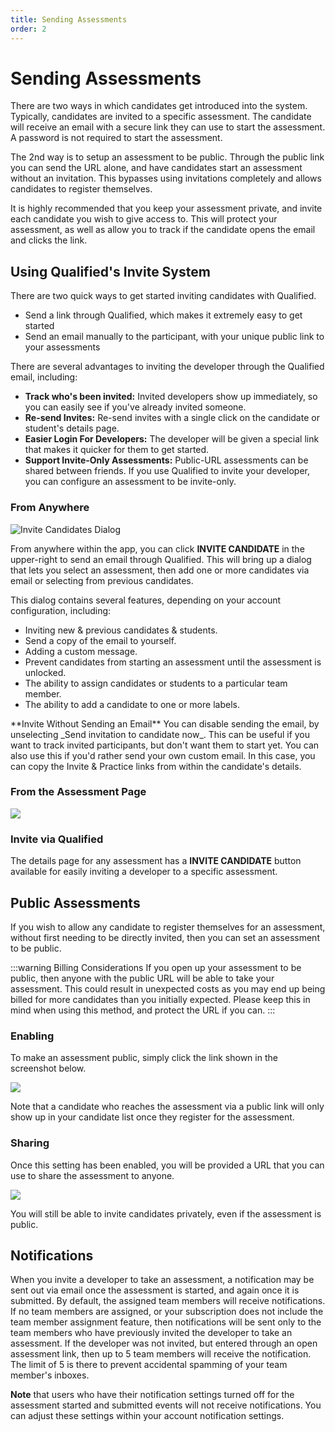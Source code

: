 ```yaml
---
title: Sending Assessments
order: 2
---
```


# Sending Assessments
There are two ways in which candidates get introduced into the system. Typically, 
candidates are invited to a specific assessment. The candidate will receive an email with a secure
link they can use to start the assessment. A password is not required to start the assessment.

The 2nd way is to setup an assessment to be public. Through the public link
you can send the URL alone, and have candidates start an assessment without an invitation. This bypasses using invitations completely and allows candidates to register themselves. 

It is highly recommended that you keep your assessment private, and invite each candidate you wish to give access to.
This will protect your assessment, as well as allow you to track if the candidate opens the email and clicks the link. 

## Using Qualified's Invite System

There are two quick ways to get started inviting candidates with Qualified.

- Send a link through Qualified, which makes it extremely easy to get started
- Send an email manually to the participant, with your unique public link to your assessments

There are several advantages to inviting the developer through the Qualified email, including:

- **Track who's been invited:** Invited developers show up immediately, so you can easily see if you've already invited someone.
- **Re-send Invites:** Re-send invites with a single click on the candidate or student's details page.
- **Easier Login For Developers:** The developer will be given a special link that makes it quicker for them to get started.
- **Support Invite-Only Assessments:** Public-URL assessments can be shared between friends. If you use Qualified to invite your developer, you can configure an assessment to be invite-only.

### From Anywhere

![Invite Candidates Dialog](/images/hire/invite-dialog.png)

From anywhere within the app, you can click **INVITE CANDIDATE** in the upper-right to send an email through Qualified. This will bring up a dialog that lets you select an assessment, then add one or more candidates via email or selecting from previous candidates.

This dialog contains several features, depending on your account configuration, including:

- Inviting new & previous candidates & students.
- Send a copy of the email to yourself.
- Adding a custom message.
- Prevent candidates from starting an assessment until the assessment is unlocked.
- The ability to assign candidates or students to a particular team member.
- The ability to add a candidate to one or more labels.

<div class="note-box not-box-info">
**Invite Without Sending an Email**  
You can disable sending the email, by unselecting _Send invitation to candidate now_.
This can be useful if you want to track invited participants, but don't want them to start yet. You can also use this if you'd rather send your own custom email. In this case, you can copy the Invite & Practice links from within the candidate's details.
</div>


### From the Assessment Page

![ ](/images/hire/assessment-invite-candidate.png)

### Invite via Qualified

The details page for any assessment has a **INVITE CANDIDATE** button available for easily inviting a developer to a specific assessment.

## Public Assessments
If you wish to allow any candidate to register themselves for an assessment, without first needing to be directly invited, then you can set an assessment to be public.  

:::warning Billing Considerations
If you open up your assessment to be public, then anyone with the public URL will be able to take your assessment. This could result in unexpected costs as you may end up being billed for more candidates than you initially expected. Please keep this in mind when using this method, and protect the URL if you can. 
:::

### Enabling
To make an assessment public, simply click the link shown in the screenshot below. 

![ ](/images/hire/assessment-public-link.png)

Note that a candidate who reaches the assessment via a public link will only show up in your candidate list once they register for the assessment.

### Sharing
Once this setting has been enabled, you will be provided a URL that you can use to share the assessment to anyone. 

![ ](/images/hire/invite-actions.png)

You will still be able to invite candidates privately, even if the assessment is public.

## Notifications

When you invite a developer to take an assessment, a notification may be sent out via email once the assessment is started, and again once it is submitted. By default, the assigned team members will receive notifications. If no team members are assigned, or your subscription does not include the team member assignment feature, then notifications will be sent only to the team members who have previously invited the developer to take an assessment. If the developer was not invited, but entered through an open assessment link, then up to 5 team members will receive the notification. The limit of 5 is there to prevent accidental spamming of your team member's inboxes.

**Note** that users who have their notification settings turned off for the assessment started and submitted events will not receive notifications. You can adjust these settings within your account notification settings.
